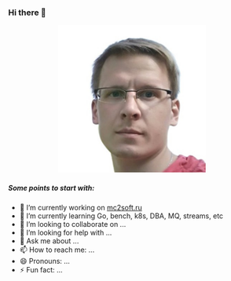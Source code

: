 ### Hi there 👋

<p align="center">
	<img src="https://github.com/romanitalian/romanitalian/raw/master/rmn.jpg" width="300"/>
</p>




##### Some points to start with:

- 🔭 I’m currently working on [mc2soft.ru](http://www.mc2soft.ru/)
- 🌱 I’m currently learning Go, bench, k8s, DBA, MQ, streams, etc
- 👯 I’m looking to collaborate on ...
- 🤔 I’m looking for help with ...
- 💬 Ask me about ...
- 📫 How to reach me: ...
- 😄 Pronouns: ...
- ⚡ Fun fact: ...

